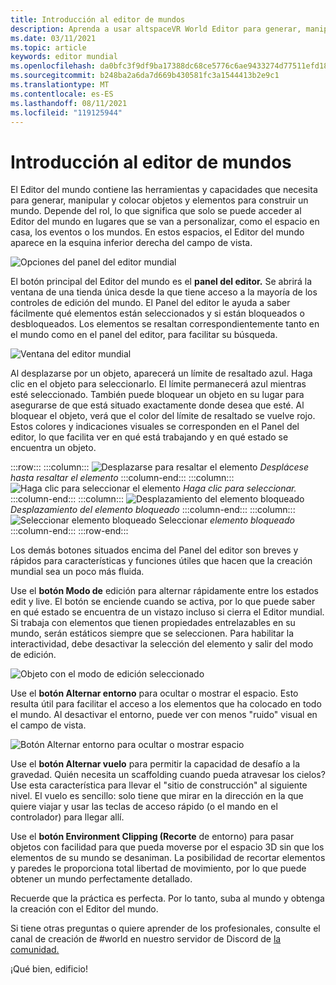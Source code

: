 ```yaml
---
title: Introducción al editor de mundos
description: Aprenda a usar altspaceVR World Editor para generar, manipular y colocar objetos en sus mundos.
ms.date: 03/11/2021
ms.topic: article
keywords: editor mundial
ms.openlocfilehash: da0bfc3f9df9ba17388dc68ce5776c6ae9433274d77511efd18b70cfc7eeffc6
ms.sourcegitcommit: b248ba2a6da7d669b430581fc3a1544413b2e9c1
ms.translationtype: MT
ms.contentlocale: es-ES
ms.lasthandoff: 08/11/2021
ms.locfileid: "119125944"
---
```

# <a name="getting-started-with-the-world-editor"></a>Introducción al editor de mundos

El Editor del mundo contiene las herramientas y capacidades que necesita para generar, manipular y colocar objetos y elementos para construir un mundo. Depende del rol, lo que significa que solo se puede acceder al Editor del mundo en lugares que se van a personalizar, como el espacio en casa, los eventos o los mundos. En estos espacios, el Editor del mundo aparece en la esquina inferior derecha del campo de vista.

![Opciones del panel del editor mundial](images/world-editor-img-01.png)

El botón principal del Editor del mundo es el **panel del editor.** Se abrirá la ventana de una tienda única desde la que tiene acceso a la mayoría de los controles de edición del mundo. El Panel del editor le ayuda a saber fácilmente qué elementos están seleccionados y si están bloqueados o desbloqueados. Los elementos se resaltan correspondientemente tanto en el mundo como en el panel del editor, para facilitar su búsqueda. 

![Ventana del editor mundial](images/world-editor-img-02.png)

Al desplazarse por un objeto, aparecerá un límite de resaltado azul. Haga clic en el objeto para seleccionarlo. El límite permanecerá azul mientras esté seleccionado. También puede bloquear un objeto en su lugar para asegurarse de que está situado exactamente donde desea que esté. Al bloquear el objeto, verá que el color del límite de resaltado se vuelve rojo. Estos colores y indicaciones visuales se corresponden en el Panel del editor, lo que facilita ver en qué está trabajando y en qué estado se encuentra un objeto.

:::row:::
    :::column:::
       ![Desplazarse para resaltar el elemento ](images/world-editor-img-03.png) *Desplácese hasta resaltar el elemento*
    :::column-end:::
    :::column:::
       ![Haga clic para seleccionar el elemento ](images/world-editor-img-04.png) *Haga clic para seleccionar.*
    :::column-end:::
    :::column:::
       ![Desplazamiento del elemento bloqueado ](images/world-editor-img-05.png) *Desplazamiento del elemento bloqueado*
    :::column-end:::
    :::column:::
       ![Seleccionar elemento bloqueado Seleccionar ](images/world-editor-img-06.png)
     *elemento bloqueado*
    :::column-end:::
:::row-end:::

Los demás botones situados encima del Panel del editor son breves y rápidos para características y funciones útiles que hacen que la creación mundial sea un poco más fluida. 

Use el **botón Modo de** edición para alternar rápidamente entre los estados edit y live. El botón se enciende cuando se activa, por lo que puede saber en qué estado se encuentra de un vistazo incluso si cierra el Editor mundial. Si trabaja con elementos que tienen propiedades entrelazables en su mundo, serán estáticos siempre que se seleccionen. Para habilitar la interactividad, debe desactivar la selección del elemento y salir del modo de edición.

![Objeto con el modo de edición seleccionado](images/world-editor-img-07.png)

Use el **botón Alternar entorno** para ocultar o mostrar el espacio. Esto resulta útil para facilitar el acceso a los elementos que ha colocado en todo el mundo. Al desactivar el entorno, puede ver con menos "ruido" visual en el campo de vista.

![Botón Alternar entorno para ocultar o mostrar espacio](images/world-editor-img-08.png)

Use el **botón Alternar vuelo** para permitir la capacidad de desafío a la gravedad. Quién necesita un scaffolding cuando pueda atravesar los cielos? Use esta característica para llevar el "sitio de construcción" al siguiente nivel. El vuelo es sencillo: solo tiene que mirar en la dirección en la que quiere viajar y usar las teclas de acceso rápido (o el mando en el controlador) para llegar allí. 

Use el **botón Environment Clipping (Recorte** de entorno) para pasar objetos con facilidad para que pueda moverse por el espacio 3D sin que los elementos de su mundo se desaniman. La posibilidad de recortar elementos y paredes le proporciona total libertad de movimiento, por lo que puede obtener un mundo perfectamente detallado.  

Recuerde que la práctica es perfecta. Por lo tanto, suba al mundo y obtenga la creación con el Editor del mundo. 

Si tiene otras preguntas o quiere aprender de los profesionales, consulte el canal de creación de #world en nuestro servidor de Discord de [la comunidad.](https://discord.com/invite/altspacevr) 

¡Qué bien, edificio!